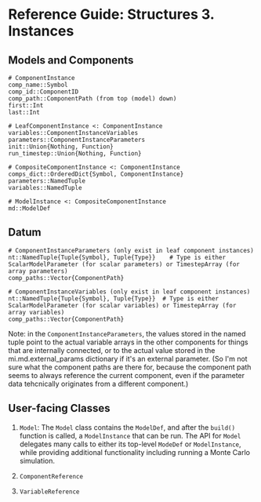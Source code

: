 # Reference Guide: Structures 3. Instances

## Models and Components

```
# ComponentInstance
comp_name::Symbol
comp_id::ComponentID
comp_path::ComponentPath (from top (model) down)
first::Int
last::Int

# LeafComponentInstance <: ComponentInstance
variables::ComponentInstanceVariables
parameters::ComponentInstanceParameters
init::Union{Nothing, Function}
run_timestep::Union{Nothing, Function}

# CompositeComponentInstance <: ComponentInstance
comps_dict::OrderedDict{Symbol, ComponentInstance}
parameters::NamedTuple
variables::NamedTuple

# ModelInstance <: CompositeComponentInstance
md::ModelDef
```

## Datum

```
# ComponentInstanceParameters (only exist in leaf component instances)
nt::NamedTuple{Tuple{Symbol}, Tuple{Type}}    # Type is either ScalarModelParameter (for scalar parameters) or TimestepArray (for array parameters)
comp_paths::Vector{ComponentPath}

# ComponentInstanceVariables (only exist in leaf component instances)
nt::NamedTuple{Tuple{Symbol}, Tuple{Type}}  # Type is either ScalarModelParameter (for scalar variables) or TimestepArray (for array variables)
comp_paths::Vector{ComponentPath}
```
Note: in the `ComponentInstanceParameters`, the values stored in the named tuple point to the actual variable arrays in the other components for things that are internally connected, or to the actual value stored in the mi.md.external_params dictionary if it's an external parameter. (So I'm not sure what the component paths are there for, because the component path seems to always reference the current component, even if the parameter data tehcnically originates from a different component.)

## User-facing Classes

1. `Model`: The `Model` class contains the `ModelDef`, and after the `build()` function is called, a `ModelInstance` that can be run. The API for `Model` delegates many calls to either its top-level `ModeDef` or `ModelInstance`, while providing additional functionality including running a Monte Carlo simulation.

2. `ComponentReference`

3. `VariableReference`
